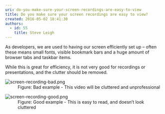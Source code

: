 ```yaml
---
uri: do-you-make-sure-your-screen-recordings-are-easy-to-view
title: Do you make sure your screen recordings are easy to view?
created: 2016-05-02 18:41:30
authors:
  - id: 55
    title: Steve Leigh
---
```





<span class='intro'> <p>As developers, we are used to having our screen efficiently set up – often these means small fonts, visible bookmark bars and a huge amount of browser tabs and taskbar items.​</p> </span>

<p>​​While this is great for efficiency, it is not very good for recordings or presentations, and the clutter should be removed.​</p><dl class="badImage"><dt>​​<img src="/PublishingImages/screen-recording-bad.png" alt="screen-recording-bad.png" /></dt><dd>Figure&#58; Bad example - This video will be cluttered and unprofessional​</dd></dl><dl class="goodImage"><dt><img src="/PublishingImages/screen-recording-good.png" alt="screen-recording-good.png" /></dt><dd>Figure&#58; Good example - This is easy to read, and doesn’t look cluttered</dd></dl>


